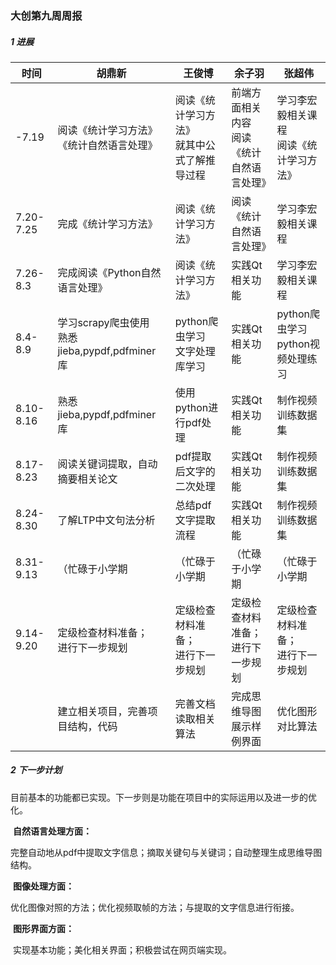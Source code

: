 ### 大创第九周周报

##### 1 进展

| 时间      | 胡鼎新                                             | 王俊博                                           | 余子羽                                         | 张超伟                                       |
| --------- | -------------------------------------------------- | ------------------------------------------------ | ---------------------------------------------- | -------------------------------------------- |
| -7.19     | 阅读《统计学习方法》<br />《统计自然语言处理》     | 阅读《统计学习方法》<br />就其中公式了解推导过程 | 前端方面相关内容<br />阅读《统计自然语言处理》 | 学习李宏毅相关课程<br />阅读《统计学习方法》 |
| 7.20-7.25 | 完成《统计学习方法》                               | 阅读《统计学习方法》                             | 阅读《统计自然语言处理》                       | 学习李宏毅相关课程                           |
| 7.26-8.3  | 完成阅读《Python自然语言处理》                     | 阅读《统计学习方法》                             | 实践Qt相关功能                                 | 学习李宏毅相关课程                           |
| 8.4-8.9   | 学习scrapy爬虫使用<br />熟悉jieba,pypdf,pdfminer库 | python爬虫学习<br />文字处理库学习               | 实践Qt相关功能                                 | python爬虫学习<br />python视频处理练习       |
| 8.10-8.16 | 熟悉jieba,pypdf,pdfminer库                         | 使用python进行pdf处理                            | 实践Qt相关功能                                 | 制作视频训练数据集                           |
| 8.17-8.23 | 阅读关键词提取，自动摘要相关论文                   | pdf提取后文字的二次处理                          | 实践Qt相关功能                                 | 制作视频训练数据集                           |
| 8.24-8.30 | 了解LTP中文句法分析                                | 总结pdf文字提取流程                              | 实践Qt相关功能                                 | 制作视频训练数据集                           |
| 8.31-9.13 | （忙碌于小学期                                     | （忙碌于小学期                                   | （忙碌于小学期                                 | （忙碌于小学期                               |
| 9.14-9.20 | 定级检查材料准备；<br />进行下一步规划             | 定级检查材料准备；<br />进行下一步规划           | 定级检查材料准备；<br />进行下一步规划         | 定级检查材料准备；<br />进行下一步规划       |
|           | 建立相关项目，完善项目结构，代码                   | 完善文档读取相关算法                             | 完成思维导图展示样例界面                       | 优化图形对比算法                             |



##### 2 下一步计划

​	目前基本的功能都已实现。下一步则是功能在项目中的实际运用以及进一步的优化。

​	**自然语言处理方面：**

​	完整自动地从pdf中提取文字信息；摘取关键句与关键词；自动整理生成思维导图结构。

​	**图像处理方面：**

​	优化图像对照的方法；优化视频取帧的方法；与提取的文字信息进行衔接。

​	**图形界面方面：**

​	实现基本功能；美化相关界面；积极尝试在网页端实现。




